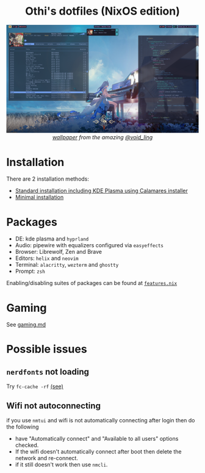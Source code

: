 <div align="center">
    <h1>
      Othi's dotfiles (NixOS edition)
    </h1>
    <picture>
      <img alt="Wallpaper" src="./docs/imgs/main1440.png">
    </picture>
    <span>
      <i>
        <a href="https://x.com/void_ling/status/1855164935141200230">wallpaper</a>
        from the amazing
        <a href="https://x.com/void_ling">@void_ling</a>
      </i>
    </span>
</div>

# Installation

There are 2 installation methods:

- [Standard installation including KDE Plasma using Calamares installer](./docs/install_kde.md)
- [Minimal installation](./docs/install_non_kde.md)

# Packages

- DE: kde plasma and `hyprland`
- Audio: pipewire with equalizers configured via `easyeffects`
- Browser: Librewolf, Zen and Brave
- Editors: `helix` and `neovim`
- Terminal: `alacritty`, `wezterm` and `ghostty`
- Prompt: `zsh`

Enabling/disabling suites of packages can be found at [`features.nix`](./features.nix)

# Gaming
See [gaming.md](./docs/gaming.md)

# Possible issues

## `nerdfonts` not loading

Try `fc-cache -rf` [(see)](https://github.com/NixOS/nixpkgs/issues/366979)

## Wifi not autoconnecting

if you use `nmtui` and wifi is not automatically connecting after login then do
the following

- have "Automatically connect" and "Available to all users" options checked.
- If the wifi doesn't automatically connect after boot then delete the network
  and re-connect.
- if it still doesn't work then use `nmcli`.
